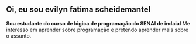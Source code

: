 ## Oi, eu sou evilyn fatima scheidemantel

**Sou estudante do curso de lógica de programação do SENAI de indaial**
Me interesso em aprender sobre programação e pretendo aprender mais sobre o assunto.
